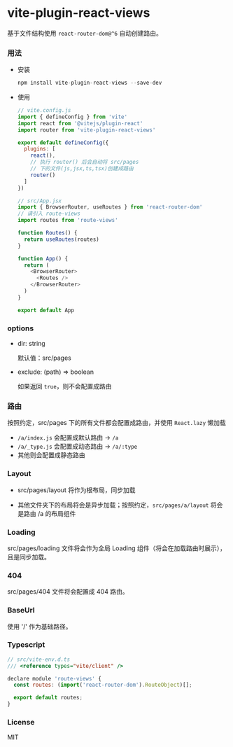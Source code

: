 # vite-plugin-react-views
基于文件结构使用 `react-router-dom@^6` 自动创建路由。

### 用法
- 安装
  ```js
  npm install vite-plugin-react-views --save-dev
  ```
- 使用
  ```js
  // vite.config.js
  import { defineConfig } from 'vite'
  import react from '@vitejs/plugin-react'
  import router from 'vite-plugin-react-views'

  export default defineConfig({
    plugins: [
      react(),
      // 执行 router() 后会自动将 src/pages
      // 下的文件(js,jsx,ts,tsx)创建成路由
      router()
    ]
  })

  // src/App.jsx
  import { BrowserRouter, useRoutes } from 'react-router-dom'
  // 请引入 route-views
  import routes from 'route-views'

  function Routes() {
    return useRoutes(routes)
  }

  function App() {
    return (
      <BrowserRouter>
        <Routes />
      </BrowserRouter>
    )
  }

  export default App
  ```

### options
  - dir: string
    
    默认值：src/pages

  - exclude: (path) => boolean

    如果返回 `true`，则不会配置成路由

### 路由
按照约定，src/pages 下的所有文件都会配置成路由，并使用 `React.lazy` 懒加载
- `/a/index.js` 会配置成默认路由 -> `/a`
- `/a/_type.js` 会配置成动态路由 -> `/a/:type`
- 其他则会配置成静态路由

### Layout
- src/pages/layout 将作为根布局，同步加载

- 其他文件夹下的布局将会是异步加载；按照约定，`src/pages/a/layout` 将会是路由 /a 的布局组件

### Loading
src/pages/loading 文件将会作为全局 Loading 组件（将会在加载路由时展示），且是同步加载。

### 404
src/pages/404 文件将会配置成 404 路由。

### BaseUrl
使用 '/' 作为基础路径。

### Typescript
```js
// src/vite-env.d.ts
/// <reference types="vite/client" />

declare module 'route-views' {
  const routes: (import('react-router-dom').RouteObject)[];

  export default routes;
}
```


### License
MIT
  
